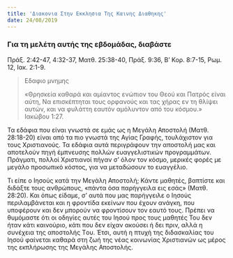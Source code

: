 ```yaml
---
title: 'Διακονια Στην Εκκλησια Της Καινης Διαθηκης'
date: 24/08/2019
---
```


### Για τη μελέτη αυτής της εβδομάδας, διαβάστε
Πράξ. 2:42-47, 4:32-37, Ματθ. 25:38-40, Πράξ. 9:36, Β’ Κορ. 8:7-15, Ρωμ. 12, Ιακ. 2:1-9.

> <p>Εδαφιο μνημης</p>
> «Θρησκεία καθαρά και αμίαντος ενώπιον του Θεού και Πατρός είναι αύτη, Να επισκέπτηται τους ορφανούς και τας χήρας εν τη θλίψει αυτών, και να φυλάττη εαυτόν αμόλυντον από του κόσμου.» Ιακώβου 1:27.

Τα εδάφια που είναι γνωστά σε εμάς ως η Μεγάλη Αποστολή (Ματθ. 28:18-20) είναι από τα πιο γνωστά της Αγίας Γραφής, τουλάχιστον για τους Χριστιανούς. Τα εδάφια αυτά περιγράφουν την αποστολή μας και αποτελούν πηγή έμπνευσης πολλών ευαγγελιστικών προγραμμάτων. Πράγματι, πολλοί Χριστιανοί πήγαν σ’ όλον τον κόσμο, μερικές φορές με μεγάλο προσωπικό κόστος, για να μεταδώσουν το ευαγγέλιο. 

Τι είπε ο Ιησούς κατά την Μεγάλη Αποστολή; Κάντε μαθητές, βαπτίστε και διδάξτε τους ανθρώπους, «πάντα όσα παρήγγειλα εις εσάς» (Ματθ. 28:20). Και όπως είδαμε, σ’ αυτά που μας παρήγγειλε ο Ιησούς περιλαμβάνεται και η φροντίδα εκείνων που έχουν ανάγκη, που υποφέρουν και δεν μπορούν να φροντίσουν τον εαυτό τους. Πρέπει να θυμόμαστε ότι οι οδηγίες αυτές του Ιησού προς τους μαθητές Του δεν ήταν κάτι καινούριο, κάτι που δεν είχαν ακούσει ή δει πριν, αλλά η συνέχεια της αποστολής Tου. Έτσι, αυτή η πτυχή της διδασκαλίας του Ιησού φαίνεται καθαρά στη ζωή της νέας κοινωνίας Χριστιανών ως μέρος της εκπλήρωσης της Μεγάλης Αποστολής.